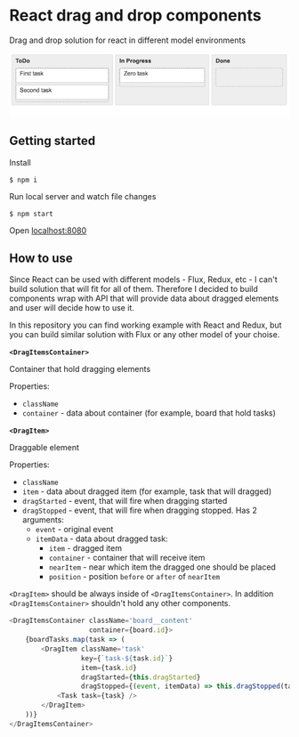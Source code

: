 # React drag and drop components

Drag and drop solution for react in different model environments

![alt tag](react-dnd.png)

## Getting started

Install

```
$ npm i
```

Run local server and watch file changes

```
$ npm start
```

Open [localhost:8080](http://localhost:8080/)

## How to use

Since React can be used with different models - Flux, Redux, etc - I can't build solution that will fit for all of them.
Therefore I decided to build components wrap with API that will provide data about dragged elements and user will decide how to use it.

In this repository you can find working example with React and Redux, but you can build similar solution with Flux or any other model of your choise.

**`<DragItemsContainer>`**

Container that hold dragging elements

Properties:
* `className`
* `container` - data about container (for example, board that hold tasks)

**`<DragItem>`**

Draggable element

Properties:
* `className`
* `item` - data about dragged item (for example, task that will dragged)
* `dragStarted` - event, that will fire when dragging started
* `dragStopped` - event, that will fire when dragging stopped.
    Has 2 arguments:
    * `event` - original event
    * `itemData` - data about dragged task:
        * `item` - dragged item
        * `container` - container that will receive item
        * `nearItem` - near which item the dragged one should be placed
        * `position` - position `before` or `after` of `nearItem`

`<DragItem>` should be always inside of `<DragItemsContainer>`. In addition `<DragItemsContainer>` shouldn't hold any other components.

```javascript
<DragItemsContainer className='board__content'
                    container={board.id}>
    {boardTasks.map(task => (
        <DragItem className='task'
                  key={`task-${task.id}`}
                  item={task.id}
                  dragStarted={this.dragStarted}
                  dragStopped={(event, itemData) => this.dragStopped(task, itemData)}>
            <Task task={task} />
        </DragItem>
    ))}
</DragItemsContainer>
```
